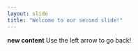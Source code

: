 ```yaml
---
layout: slide
title: "Welcome to our second slide!"
---
```

**new content**
Use the left arrow to go back!
